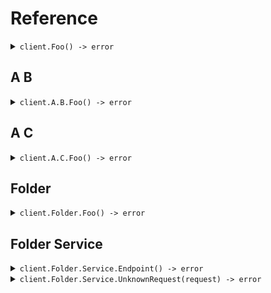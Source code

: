 # Reference
<details><summary><code>client.Foo() -> error</code></summary>
<dl>
<dd>

#### 🔌 Usage

<dl>
<dd>

<dl>
<dd>

```go
client.Foo(
        context.TODO(),
    )
}
```
</dd>
</dl>
</dd>
</dl>


</dd>
</dl>
</details>

## A B
<details><summary><code>client.A.B.Foo() -> error</code></summary>
<dl>
<dd>

#### 🔌 Usage

<dl>
<dd>

<dl>
<dd>

```go
client.Foo(
        context.TODO(),
    )
}
```
</dd>
</dl>
</dd>
</dl>


</dd>
</dl>
</details>

## A C
<details><summary><code>client.A.C.Foo() -> error</code></summary>
<dl>
<dd>

#### 🔌 Usage

<dl>
<dd>

<dl>
<dd>

```go
client.Foo(
        context.TODO(),
    )
}
```
</dd>
</dl>
</dd>
</dl>


</dd>
</dl>
</details>

## Folder
<details><summary><code>client.Folder.Foo() -> error</code></summary>
<dl>
<dd>

#### 🔌 Usage

<dl>
<dd>

<dl>
<dd>

```go
client.Foo(
        context.TODO(),
    )
}
```
</dd>
</dl>
</dd>
</dl>


</dd>
</dl>
</details>

## Folder Service
<details><summary><code>client.Folder.Service.Endpoint() -> error</code></summary>
<dl>
<dd>

#### 🔌 Usage

<dl>
<dd>

<dl>
<dd>

```go
client.Folder.Service.Endpoint(
        context.TODO(),
    )
}
```
</dd>
</dl>
</dd>
</dl>


</dd>
</dl>
</details>

<details><summary><code>client.Folder.Service.UnknownRequest(request) -> error</code></summary>
<dl>
<dd>

#### 🔌 Usage

<dl>
<dd>

<dl>
<dd>

```go
client.Folder.Service.UnknownRequest(
        context.TODO(),
        map[string]any{
            "key": "value",
        },
    )
}
```
</dd>
</dl>
</dd>
</dl>

#### ⚙️ Parameters

<dl>
<dd>

<dl>
<dd>

**request:** `any` 
    
</dd>
</dl>
</dd>
</dl>


</dd>
</dl>
</details>
